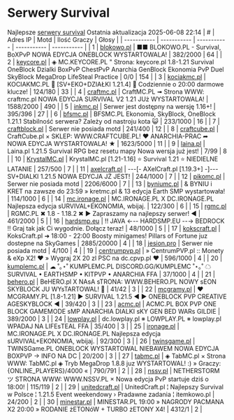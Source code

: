 
# Serwery Survival
Najlepsze [serwery survival](https://mcserwery.pl/serwery/minecraft/tryb/Survival)
Ostatnia aktualizacja 2025-06-08 22:14
| # | Adres IP | Motd | Ilość Graczy | Głosy |
| ----------- | ----------- | ----------- | ----------- | ----------- |
| 1 | 	[blokowo.pl](https://mcserwery.pl/serwery/minecraft/98/) | ■■ BLOKOWO.PL - Survival, BoXPvP NOWA EDYCJA ONEBLOCK WYSTARTOWALA! | 382/2000 | 64 |
| 2 | 	[keycore.pl](https://mcserwery.pl/serwery/minecraft/252/) | ◈ MC.KEYCORE.PL " Strona: keycore.pl 1.8-1.21 Survival OneBlock Dzialki BoxPvP ChestPvP Anarchia GenBlock Ekonomia PvP Duel SkyBlock MegaDrop LifeSteal Practice | 0/0 | 154 |
| 3 | 	[kociakmc.pl](https://mcserwery.pl/serwery/minecraft/213/) | KOCIAKMC.PL 🚀 [SV+EKO+DZIAŁKI 1.21.4] 🚀 Codziennie o 20:00 darmowe klucze! | 124/180 | 33 |
| 4 | 	[craftmc.pl](https://mcserwery.pl/serwery/minecraft/87/) | CraftMC.PL ➟ Strona WWW: craftmc.pl NOWA EDYCJA SURVIVAL V2 1.21 JUż WYSTARTOWALA! | 1588/2000 | 490 |
| 5 | 	[inkmc.pl](https://mcserwery.pl/serwery/minecraft/15/) | Serwer jest dostępny na wersję 1.16+! | 395/396 | 27 |
| 6 | 	[bfsmc.pl](https://mcserwery.pl/serwery/minecraft/2/) | BFSMC.PL  Ekonomia, SkyBlock, OneBlock  1.21.1 Stabilność serwera? Zależy od nastroju kota 😺 | 233/1000 | 16 |
| 7 | 	[craftblock.pl](https://mcserwery.pl/serwery/minecraft/280/) | Serwer nie posiada motd | 241/400 | 12 |
| 8 | 	[craftcube.pl](https://mcserwery.pl/serwery/minecraft/196/) | CraftCube.pl × SKLEP: WWW.CRAFTCUBE.PL! ♥ ANARCHIA-PRAC ➦ NOWA EDYCJA WYSTARTOWALA! ★ | 1623/5000 | 11 |
| 9 | 	[laina.pl](https://mcserwery.pl/serwery/minecraft/165/) | Laina.pl 1.21.5 Survival RPG bez resetu mapy Nowa wersja już jest! | 7/99 | 8 |
| 10 | 	[KrystalMC.pl](https://mcserwery.pl/serwery/minecraft/202/) | KrystalMC.pl [1.21-1.16] ⭐ Survival 1.21 ⭐ NIEDIELNE LATANIE | 257/500 | 7 |
| 11 | 	[axelcraft.pl](https://mcserwery.pl/serwery/minecraft/223/) | ---[- AXelCraft.pl [1.19.3+] -]---  SV+DIALKI 1.21.5 NOWA EDYCJA JŻ JEST!  | 244/1000 | 7 |
| 12 | 	[pikomc.pl](https://mcserwery.pl/serwery/minecraft/944/) | Serwer nie posiada motd | 2206/6000 | 7 |
| 13 | 	[byniumc.pl](https://mcserwery.pl/serwery/minecraft/157/) | & BYNIU i KRET na zawsze do 23:59 » kretmc.pl & 13 edycja Earth SMP wystartowała! | 114/1000 | 6 |
| 14 | 	[mc.ironage.pl](https://mcserwery.pl/serwery/minecraft/275/) | MC.IRONAGE.PL X DC.IRONAGE.PL Najlepsza edycja sURVIVAL+EKONOMIA, wbijaj. | 122/300 | 6 |
| 15 | 	[rgmc.pl](https://mcserwery.pl/serwery/minecraft/34/) | RGMC.PL ✖ 1.8 - 1.18.2 ✖ ► Zapraszamy na najlepszy serwer! ◄ | 461/2000 | 5 |
| 16 | 	[hardsmp.eu](https://mcserwery.pl/serwery/minecraft/621/) | !! JAVA ←-- HARDSMP.EU --→ BEDROCK !! Graj tak jak Ci wygodnie. Dołącz teraz! | 48/1000 | 5 |
| 17 | 	[kokscraft.pl](https://mcserwery.pl/serwery/minecraft/1/) | KoksCraft.pl ➜ 18:00 - 22:00 Boosty minigames! Pillars of Fortune juz dostepne na SkyGames | 2885/20000 | 4 |
| 18 | 	[jesion.pro](https://mcserwery.pl/serwery/minecraft/20/) | Serwer nie posiada motd | 4/100 | 4 |
| 19 | 	[centrumpvp.pl](https://mcserwery.pl/serwery/minecraft/332/) | » CentrumPVP.pl :: Monety & eXp X2! ❤ » Wygraj 2X 20 zl PSC na dc.cpvp.pl ❤ | 596/1000 | 4 |
| 20 | 	[kumplemc.pl](https://mcserwery.pl/serwery/minecraft/421/) | ☁ ˚｡⋆˚ KUMPLEMC.PL DISCORD.GG/KUMPLEMC  ˚⋆｡˚ ☁  SURVIVAL • EARTHSMP • KITPVP • ANARCHIA FFA | 37/1000 | 4 |
| 21 | 	[behero.pl](https://mcserwery.pl/serwery/minecraft/117/) | BeHERO.pl X NAsA sTRONA: WWW.BEHERO.PL  NOWY sEON SKYBLOCK JU WYsTARTOWAL! 🚀 | 41/42 | 3 |
| 22 | 	[mcgramy.pl](https://mcserwery.pl/serwery/minecraft/197/) | ❤ MCGRAMY.PL [1.8-1.21] ▶ SURVIVAL 1.21.5 ◀ ▶ ONEBLOCK  PVP  CREATIVE  AGESKYBLOCK ◀ | 39/420 | 3 |
| 23 | 	[acmc.pl](https://mcserwery.pl/serwery/minecraft/220/) |  ACMC.PL BOX PVP ONE BLOCK GAMEMODE sMP  ANARCHIA DIALKI sKY GEN BED WARs GILDIE | 389/2000 | 3 |
| 24 | 	[lowplay.pl](https://mcserwery.pl/serwery/minecraft/378/) | dc.lowplay.pl ※ LOWPLAY.PL ※ lowplay.pl WPADAJ NA LIFEѕTEAL FFA | 35/400 | 3 |
| 25 | 	[ironage.pl](https://mcserwery.pl/serwery/minecraft/741/) | MC.IRONAGE.PL X DC.IRONAGE.PL Najlepsza edycja sURVIVAL+EKONOMIA, wbijaj. | 92/300 | 3 |
| 26 | 	[twinsgame.pl](https://mcserwery.pl/serwery/minecraft/790/) | TWINSGame.PL  ONEBLOCK WYSTARTOWAL  NIEBAWEM NOWA EDYCJA BOXPVP -> INFO NA DC | 20/200 | 3 |
| 27 | 	[tabmc.pl](https://mcserwery.pl/serwery/minecraft/3/) | ◈ TabMC.pl × Strona WWW: TabMC.pl  ◈ Tryb MegaDrop 1.8.8 juz WYSTARTOWAL! :) » Graczy: {ONLINE_PLAYERS}/4000 « | 790/791 | 2 |
| 28 | 	[nssv.pl](https://mcserwery.pl/serwery/minecraft/4/) | NETHERSTORM ツ STRONA WWW: WWW.NSSV.PL  × Nowa edycja PvP startuje dziś o 18:00! | 115/119 | 2 |
| 29 | 	[unitedcraft.pl](https://mcserwery.pl/serwery/minecraft/11/) | UnitedCraft.pl ¦ Najlepszy Survival w Polsce ¦ 1.21.5 Event weekendowy › Pradawne zadania ¦ itemkowo.pl | 24/200 | 2 |
| 30 | 	[minestar.pl](https://mcserwery.pl/serwery/minecraft/23/) | MINESTAR.PL 19:00 » NAGRODY  PACMANA X2 20:00 » RODANIE żETONóW + TURBO żETONY X4! | 4312/1 | 2 |

